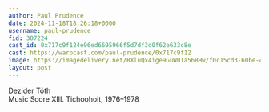 ```yaml
---
author: Paul Prudence
date: 2024-11-18T18:26:18+0000
username: paul-prudence
fid: 307224
cast_id: 0x717c9f124e96ed6695966f5d7df3d0f62e633c8e
cast: https://warpcast.com/paul-prudence/0x717c9f12
image: https://imagedelivery.net/BXluQx4ige9GuW0Ia56BHw/f0c15cd3-60be-4420-5bb0-2e627f23b200/original
layout: post
---
```

Dezider Tóth  
Music Score XIII. Tichoohoit, 1976–1978  

<img src='https://imagedelivery.net/BXluQx4ige9GuW0Ia56BHw/f0c15cd3-60be-4420-5bb0-2e627f23b200/original' alt='' referrerpolicy='no-referrer'/>